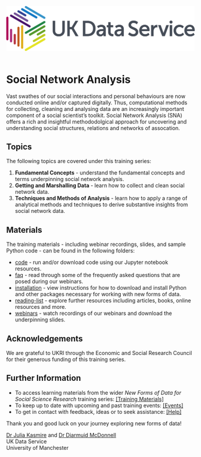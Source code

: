 ![UKDS Logo](./code/images/UKDS_Logos_Col_Grey_300dpi.png)<br>
<br>
# Social Network Analysis

Vast swathes of our social interactions and personal behaviours are now conducted online and/or captured digitally. Thus, computational methods for collecting, cleaning and analysing data are an increasingly important component of a social scientist’s toolkit. Social Network Analysis (SNA) offers a rich and insightful methododolgical approach for uncovering and understanding social structures, relations and networks of assocation.

## Topics

The following topics are covered under this training series:
1. **Fundamental Concepts** - understand the fundamental concepts and terms underpinning social network analysis. 
2. **Getting and Marshalling Data** - learn how to collect and clean social network data.  
3. **Techniques and Methods of Analysis** - learn how to apply a range of analytical methods and techniques to derive substantive insights from social network data.

## Materials

The training materials - including webinar recordings, slides, and sample Python code - can be found in the following folders:
* [code](./code) - run and/or download code using our Jupyter notebook resources.
* [faq](./faq) - read through some of the frequently asked questions that are posed during our webinars.
* [installation](./installation) - view instructions for how to download and install Python and other packages necessary for working with new forms of data.
* [reading-list](./reading-list) - explore further resources including articles, books, online resources and more.
* [webinars](./webinars) - watch recordings of our webinars and download the underpinning slides.

## Acknowledgements

We are grateful to UKRI through the Economic and Social Research Council for their generous funding of this training series.

## Further Information

* To access learning materials from the wider *New Forms of Data for Social Science Research* training series: <a href="https://github.com/UKDataServiceOpen/new-forms-of-data" target=_blank>[Training Materials]</a>
* To keep up to date with upcoming and past training events: <a href="https://ukdataservice.ac.uk/news-and-events/events" target=_blank>[Events]</a>
* To get in contact with feedback, ideas or to seek assistance: <a href="https://ukdataservice.ac.uk/help.aspx" target=_blank>[Help]</a>

Thank you and good luck on your journey exploring new forms of data! <br>

<a href="https://www.research.manchester.ac.uk/portal/julia.kasmire.html" target=_blank>Dr Julia Kasmire</a> and <a href="https://www.research.manchester.ac.uk/portal/diarmuid.mcdonnell.html" target=_blank>Dr Diarmuid McDonnell</a> <br />
UK Data Service  <br />
University of Manchester <br />

